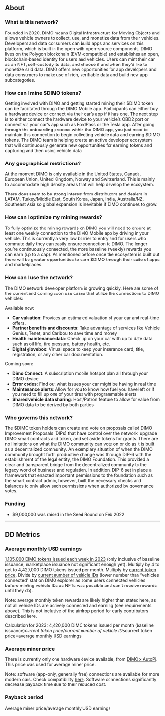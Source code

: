 ## About

### What is this network?

Founded in 2020, DIMO means Digital Infrastructure for Moving Objects and allows vehicle owners to collect, use, and monetize data from their vehicles. Developers and data consumers can build apps and services on this platform, which is built in the open with open-source components. DIMO lives on the Polygon blockchain (EVM-compatible) and establishes an open, blockchain-based identity for users and vehicles. Users can mint their car as an NFT, self-custody its data, and choose if and when they’d like to monetize said data. DIMO offers new opportunities for app developers and data consumers to make use of rich, verifiable data and build new app subcategories.

### How can I mine $DIMO tokens?

Getting involved with DIMO and getting started mining their $DIMO token can be facilitated through the DIMO Mobile app. Participants can either buy a hardware device or connect via their car’s app if it has one. The next step is to either connect the hardware device to your vehicle’s OBD2 port or connect via your car’s app such as FordPass or the Tesla app. After going through the onboarding process within the DIMO app, you just need to maintain this connection to begin collecting vehicle data and earning $DIMO tokens. The DIMO team is helping create an active developer ecosystem that will continuously generate new opportunities for earning tokens and capturing and then using vehicle data.

### Any geographical restrictions?

At the moment DIMO is only available in the United States, Canada, European Union, United Kingdom, Norway and Switzerland. This is mainly to accommodate high density areas that will help develop the ecosystem.

There does seem to be strong interest from distributors and dealers in LATAM, Turkey/Middle East, South Korea, Japan, India, Australia/NZ, Southeast Asia so global expansion is inevitable if DIMO continues to grow.

### How can I optimize my mining rewards?

To fully optimize the mining rewards on DIMO you will need to ensure at least one weekly connection to the DIMO Mobile app by driving in your vehicle. This is currently a very low barrier to entry and for users who commute daily they can easily ensure connection to DIMO. The longer you’re continuously connected, the more baseline (weekly) rewards you can earn (up to a cap). As mentioned before once the ecosystem is built out there will be greater opportunities to earn $DIMO through their suite of apps and marketplaces.

### How can I use the network?

The DIMO network developer platform is growing quickly. Here are some of the current and coming soon use cases that utilize the connections to DIMO vehicles:

Available now:

- **Car valuation**: Provides an estimated valuation of your car and real-time offers.
- **Partner benefits and discounts**: Take advantage of services like Vehicle Genius, Tenet, and Caribou to save time and money
- **Health maintenance data**: Check up on your car with up to date data such as oil life, tire pressure, battery health, etc.
- **Digital glovebox**: Virtual space to keep your insurance card, title, registration, or any other car documentation.

Coming soon:

- **Dimo Connect**: A subscription mobile hotspot plan all through your DIMO device
- **Error codes**: Find out what issues your car might be having in real time
- **Maintenance alerts**: Allow for you to know how fuel you have left or if you need to fill up one of your tires with programmable alerts
- **Shared vehicle data sharing**: Host/Patron feature to allow for value from DIMO data to be derived by both parties

### Who governs this network?

The $DIMO token holders can create and vote on proposals called DIMO Improvement Proposals (DIPs) that have control over the network, upgrade DIMO smart contracts and token, and set aside tokens for grants. There are no limitations on what the DIMO community can vote on or do as it is built as a decentralized community. An exemplary situation of when the DIMO community brought forth productive change was through DIP-6 with the establishment of the legal entity, the DIMO Foundation. This provided a clear and transparent bridge from the decentralized community to the legacy world of business and regulation. In addition, DIP-6 set in place a framework that enacted important permissions to the foundation such as the smart contract admin, however, built the necessary checks and balances to only allow such permissions when authorized by governance votes.

### Funding

- $9,000,000 was raised in the Seed Round on Feb 2022

---

## DD Metrics

### Average monthly USD earnings

[1,105,000 DIMO tokens issued each week in 2023](https://docs.dimo.zone/governance/dip2) (only inclusive of baseline issuance, marketplace issuance not significant enough yet). Multiply by 4 to get to 4,420,000 DIMO tokens issued per month. Multiply by [current token price](https://quickswap.exchange/#/swap?outputCurrency=0xe261d618a959afffd53168cd07d12e37b26761db&swapIndex=0). Divide by [current number of vehicle IDs](https://dune.com/dylan_dimo/dimo) (lower number than “vehicles connected” stat on DIMO explorer as some users connected vehicles before minting vehicle IDs as NFTs was possible and can’t receive rewards until they do).

Note: average monthly token rewards are likely higher than stated here, as not all vehicle IDs are actively connected and earning (see requirements above). This is not inclusive of the airdrop period for early contributors described [here](https://docs.dimo.zone/mainnet/airdrop/airdrop-total).

Calculation for 2023: 4,420,000 DIMO tokens issued per month (baseline issuance)*current token price/current number of vehicle IDs*current token price=average monthly USD earnings

### Average miner price

There is currently only one hardware device available, from [DIMO x AutoPi](https://shop.dimo.zone/products/dimo-data-device?title=default%2520title). This price was used for average miner price.

Note: software (app-only, generally free) connections are available for more modern cars. Check compatibility [here](https://explorer.dimo.zone/vehicles). Software connections significantly decrease payback time due to their reduced cost.

### Payback period

Average miner price/average monthly USD earnings
